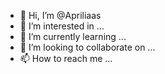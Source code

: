 - 👋 Hi, I’m @Apriliaas
- 👀 I’m interested in ...
- 🌱 I’m currently learning ...
- 💞️ I’m looking to collaborate on ...
- 📫 How to reach me ...

<!---
Apriliaas/Apriliaas is a ✨ special ✨ repository because its `README.md` (this file) appears on your GitHub profile.
You can click the Preview link to take a look at your changes.
--->

